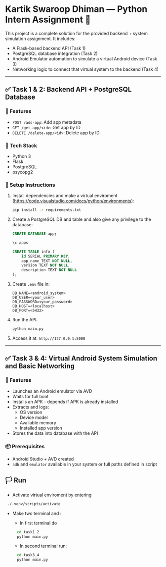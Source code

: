 # Kartik Swaroop Dhiman — Python Intern Assignment 🚀

This project is a complete solution for the provided backend + system simulation assignment. It includes:

- A Flask-based backend API (Task 1)
- PostgreSQL database integration (Task 2)
- Android Emulator automation to simulate a virtual Android device (Task 3)
- Networking logic to connect that virtual system to the backend (Task 4)

---

## ✅ Task 1 & 2: Backend API + PostgreSQL Database

### 📌 Features

- `POST /add-app`: Add app metadata
- `GET /get-app/<id>`: Get app by ID
- `DELETE /delete-app/<id>`: Delete app by ID

### 🔧 Tech Stack

- Python 3
- Flask
- PostgreSQL
- psycopg2

### 📂 Setup Instructions

1. Install dependencies and make a virtual enviroment (https://code.visualstudio.com/docs/python/environments):
    ```bash
    pip install -r requirements.txt
    ```

2. Create a PostgreSQL DB and table and also give any privilege to the database:

    ```sql
    CREATE DATABASE app;

    \c apps

    CREATE TABLE info (
        id SERIAL PRIMARY KEY,
        app_name TEXT NOT NULL,
        version TEXT NOT NULL,
        description TEXT NOT NULL
    );
    ```

3. Create `.env` file in:

    ```env
    DB_NAME=<android_system>
    DB_USER=<your_user>
    DB_PASSWORD=<your_password>
    DB_HOST=<localhost>
    DB_PORT=<5432>
    ```

4. Run the API:

    ```bash
    python main.py
    ```

5. Access it at: `http://127.0.0.1:5000`

---

## ✅ Task 3 & 4: Virtual Android System Simulation and Basic Networking

### 📌 Features

- Launches an Android emulator via AVD
- Waits for full boot
- Installs an APK - depends if APK is already installed
- Extracts and logs:
  - OS version
  - Device model
  - Available memory
  - Installed app version
- Stores the data into database with the API 

### 📦 Prerequisites

- Android Studio + AVD created
- `adb` and `emulator` available in your system or full paths defined in script


## 🏳️ Run 

- Activate virtual enviroment by entering 
```bash
 ./.venv/scripts/activate
```
- Make two terminal and :
  - In first terminal do
  ```bash
    cd task1_2
    python main.py
  ```

  - In second terminal run:
  ```bash
    cd task3_4
    python main.py    
    ```
